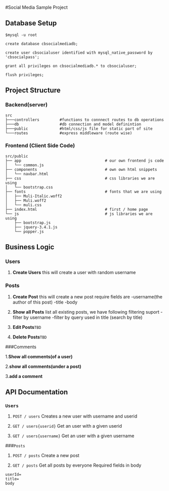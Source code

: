 #Social Media Sample Project

## Database Setup

```shell
$mysql -u root
```

```mysql
create database cbsocialmediadb;

create user cbsocialuser identified with mysql_native_password by 'cbsocialpass';

grant all privileges on cbsocialmediadb.* to cbsocialuser;

flush privileges;
```

## Project Structure
### Backend(server)
```shell
src
├───controllers         #functions to connnect routes to db operations
├───db                  #db connection and model definintion
├───public              #html/css/js file for static part of site
└───routes              #express middleware (route wise)
```

### Frontend (Client Side Code)
```shell
src/public
├── app                                     # our own frontend js code
│   └── common.js
├── components                              # own own html snippets
│   └── navbar.html
├── css                                     # css libraries we are using
│   └── bootstrap.css
├── fonts                                   # fonts that we are using
│   ├── Muli-Italic.woff2
│   ├── Muli.woff2
│   └── muli.css
├── index.html                              # first / home page
└── js                                      # js libraries we are using
    ├── bootstrap.js
    ├── jquery-3.4.1.js
    └── popper.js
```

## Business Logic

### Users
1. **Create Users**
    this will create a user with random username

### Posts
1. **Create Post**
    this will create a new post require fields are
    -username(the author of this post)
    -title
    -body

2. **Show all Posts**
    list all existing posts, we have following filtering suport
    -filter by username
    -filter by query used in title (search by title)

3. **Edit Posts**`TBD`

4. **Delete Posts**`TBD`

###Comments

1.**Show all comments(of a user)**

2.**show all comments(under a post)**

3.**add a comment**

## API Documentation

### `Users`

1. `POST / users`
Creates a new user with username and userid

2. `GET / users{userid}`
Get an user with a given userid

3. `GET / users{username}`
Get an user with a given username

###`Posts`

1. `POST / posts`
Create a new post

2. `GET / posts`
Get all posts by everyone
Required fields in body
```
userId=
title=
body
```